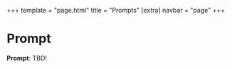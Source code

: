 +++
template = "page.html"
title = "Prompts"
[extra]
navbar = "page"
+++

# Prompt

**Prompt**: TBD!
